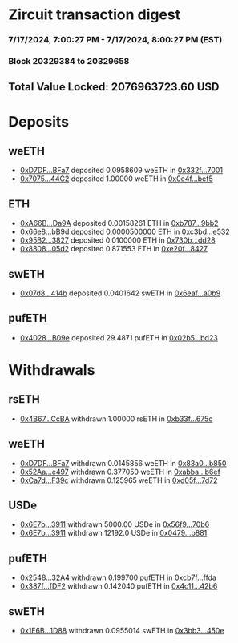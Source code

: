 # Zircuit transaction digest
### 7/17/2024, 7:00:27 PM - 7/17/2024, 8:00:27 PM (EST)
### Block 20329384 to 20329658

## Total Value Locked: 2076963723.60 USD

# Deposits
## weETH
- [0xD7DF...BFa7](https://etherscan.io/address/0xD7DF7E085214743530afF339aFC420c7c720BFa7) deposited 0.0958609 weETH in [0x332f...7001](https://etherscan.io/tx/0xD7DF7E085214743530afF339aFC420c7c720BFa7)
- [0x7075...44C2](https://etherscan.io/address/0x7075F5B527a8786799aB8165F4780e27Bc4844C2) deposited 1.00000 weETH in [0x0e4f...bef5](https://etherscan.io/tx/0x7075F5B527a8786799aB8165F4780e27Bc4844C2)
## ETH
- [0xA66B...Da9A](https://etherscan.io/address/0xA66Bc54e822B6b429Cf5b573F8B75Ca172a3Da9A) deposited 0.00158261 ETH in [0xb787...9bb2](https://etherscan.io/tx/0xA66Bc54e822B6b429Cf5b573F8B75Ca172a3Da9A)
- [0x66e8...bB9d](https://etherscan.io/address/0x66e8CD294B18A16B99709A44e3d74Fe820AbbB9d) deposited 0.0000500000 ETH in [0xc3bd...e532](https://etherscan.io/tx/0x66e8CD294B18A16B99709A44e3d74Fe820AbbB9d)
- [0x95B2...3827](https://etherscan.io/address/0x95B2D116981F1D13086c32BA5f223d6fc5753827) deposited 0.0100000 ETH in [0x730b...dd28](https://etherscan.io/tx/0x95B2D116981F1D13086c32BA5f223d6fc5753827)
- [0x8808...05d2](https://etherscan.io/address/0x8808a71936613Ea9d269af8Bc2F0C1c2Eb7F05d2) deposited 0.871553 ETH in [0xe20f...8427](https://etherscan.io/tx/0x8808a71936613Ea9d269af8Bc2F0C1c2Eb7F05d2)
## swETH
- [0x07d8...414b](https://etherscan.io/address/0x07d89372dAa468575b7fbd814E4A9D59e38d414b) deposited 0.0401642 swETH in [0x6eaf...a0b9](https://etherscan.io/tx/0x07d89372dAa468575b7fbd814E4A9D59e38d414b)
## pufETH
- [0x4028...B09e](https://etherscan.io/address/0x4028642933BDe15102B2daaD3914424B537aB09e) deposited 29.4871 pufETH in [0x02b5...bd23](https://etherscan.io/tx/0x4028642933BDe15102B2daaD3914424B537aB09e)
# Withdrawals
## rsETH
- [0x4B67...CcBA](https://etherscan.io/address/0x4B67c7f8893bD8fbC819FA57b9dD9DdE0B03CcBA) withdrawn 1.00000 rsETH in [0xb33f...675c](https://etherscan.io/tx/0x4B67c7f8893bD8fbC819FA57b9dD9DdE0B03CcBA)
## weETH
- [0xD7DF...BFa7](https://etherscan.io/address/0xD7DF7E085214743530afF339aFC420c7c720BFa7) withdrawn 0.0145856 weETH in [0x83a0...b850](https://etherscan.io/tx/0xD7DF7E085214743530afF339aFC420c7c720BFa7)
- [0x52Aa...e497](https://etherscan.io/address/0x52Aa899454998Be5b000Ad077a46Bbe360F4e497) withdrawn 0.377050 weETH in [0xabba...b6ef](https://etherscan.io/tx/0x52Aa899454998Be5b000Ad077a46Bbe360F4e497)
- [0xCa7d...F39c](https://etherscan.io/address/0xCa7de9518F844a2c4764DFfE9fB403069Ad7F39c) withdrawn 0.125965 weETH in [0xd05f...7d72](https://etherscan.io/tx/0xCa7de9518F844a2c4764DFfE9fB403069Ad7F39c)
## USDe
- [0x6E7b...3911](https://etherscan.io/address/0x6E7ba2dF4dB9Ed852fA8adD294323Ae0ec213911) withdrawn 5000.00 USDe in [0x56f9...70b6](https://etherscan.io/tx/0x6E7ba2dF4dB9Ed852fA8adD294323Ae0ec213911)
- [0x6E7b...3911](https://etherscan.io/address/0x6E7ba2dF4dB9Ed852fA8adD294323Ae0ec213911) withdrawn 12192.0 USDe in [0x0479...b881](https://etherscan.io/tx/0x6E7ba2dF4dB9Ed852fA8adD294323Ae0ec213911)
## pufETH
- [0x2548...32A4](https://etherscan.io/address/0x25486aBAaF78A1A0c8c1BBC864E11bc0D24c32A4) withdrawn 0.199700 pufETH in [0xcb7f...ffda](https://etherscan.io/tx/0x25486aBAaF78A1A0c8c1BBC864E11bc0D24c32A4)
- [0x387f...fDF2](https://etherscan.io/address/0x387fe86D6AbfdC8C2C3a01feF3E6F8019CbFfDF2) withdrawn 0.142040 pufETH in [0x4c11...42b6](https://etherscan.io/tx/0x387fe86D6AbfdC8C2C3a01feF3E6F8019CbFfDF2)
## swETH
- [0x1E6B...1D88](https://etherscan.io/address/0x1E6B2D6dde6f700B12Ea578D866aABCeDC871D88) withdrawn 0.0955014 swETH in [0x3bb3...450e](https://etherscan.io/tx/0x1E6B2D6dde6f700B12Ea578D866aABCeDC871D88)
